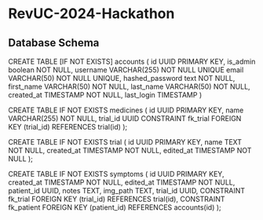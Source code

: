 # RevUC-2024-Hackathon


## Database Schema
CREATE TABLE [IF NOT EXISTS] accounts (
	id UUID PRIMARY KEY,
	is_admin boolean NOT NULL,
	username VARCHAR(255) NOT NULL UNIQUE
	email VARCHAR(50) NOT NULL UNIQUE,
	hashed_password text NOT NULL,
	first_name VARCHAR(50) NOT NULL,
	last_name VARCHAR(50) NOT NULL,
	created_at TIMESTAMP NOT NULL,
	last_login TIMESTAMP
)
	
CREATE TABLE IF NOT EXISTS medicines (
	id UUID PRIMARY KEY,
	name VARCHAR(255) NOT NULL,
	trial_id UUID
	CONSTRAINT fk_trial
		FOREIGN KEY (trial_id)
			REFERENCES trial(id)
);

CREATE TABLE IF NOT EXISTS trial (
	id UUID PRIMARY KEY,
	name TEXT NOT NULL,
	created_at TIMESTAMP NOT NULL,
	edited_at TIMESTAMP NOT NULL
);

CREATE TABLE IF NOT EXISTS symptoms (
	id UUID PRIMARY KEY,
	created_at TIMESTAMP NOT NULL,
	edited_at TIMESTAMP NOT NULL,
	patient_id UUID,
	notes TEXT,
	img_path TEXT,
	trial_id UUID,
	CONSTRAINT fk_trial
		FOREIGN KEY (trial_id)
			REFERENCES trial(id),
	CONSTRAINT fk_patient
		FOREIGN KEY (patient_id)
			REFERENCES accounts(id)
);